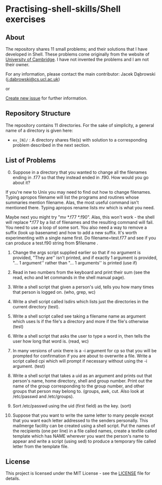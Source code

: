 # Practising-shell-skills/Shell exercises

## About

The repository shares 11 small problems; and their solutions that I have developed in Shell. These problems come originally from the website of [University of Cambridge](hhttp://www-h.eng.cam.ac.uk/help/tpl/unix/scripts/node16.html). I have not invented the problems and I am not their owner.

For any information, please contact the main contributor: Jacek Dąbrowski (j.dabrowski@cs.ucl.ac.uk)

or

[Create new issue](https://github.com/jsdabrowski/practising-shell-skills/issues/new) for further information.

## Repository Structure

The repository contains 11 directories. For the sake of simplicity, a general name of a directory is given here:

- ``` ex_[N]/ ``` : A directory shares file(s) with solution to a corresponding problem described in the next section.

## List of Problems

0. Suppose in a directory that you wanted to change all the filenames ending in .f77 so that they instead ended in .f90. How would you go about it?

  If you're new to Unix you may need to find out how to change filenames. Typing apropos filename will list the programs and routines whose summaries mention filename. Alas, the most useful command isn't mentioned there. Typing apropos rename lists mv which is what you need.

  Maybe next you might try "mv *.f77 *.f90". Alas, this won't work - the shell will replace *.f77 by a list of filenames and the resulting command will fail. You need to use a loop of some sort. You also need a way to remove a suffix (look up basename) and how to add a new suffix. It's worth experimenting with a single name first. Do filename=test.f77 and see if you can produce a test.f90 string from $filename .

1. Change the args script supplied earlier so that if no argument is provided, "They are'' isn't printed, and if exactly 1 argument is provided, "... 1 argument'' rather than "... 1 arguments'' is printed (use if)

2. Read in two numbers from the keyboard and print their sum (see the read, echo and let commands in the shell manual page).

3. Write a shell script that given a person's uid, tells you how many times that person is logged on. (who, grep, wc)

4. Write a shell script called lsdirs which lists just the directories in the current directory (test).

5. Write a shell script called see taking a filename name as argument which uses ls if the file's a directory and more if the file's otherwise (test)

6. Write a shell script that asks the user to type a word in, then tells the user how long that word is. (read, wc)

7. In many versions of unix there is a -i argument for cp so that you will be prompted for confirmation if you are about to overwrite a file. Write a script called cpi which will prompt if necessary without using the -i argument. (test)

8. Write a shell script that takes a uid as an argument and prints out that person's name, home directory, shell and group number. Print out the name of the group corresponding to the group number, and other groups that person may belong to. (groups, awk, cut. Also look at /etc/passwd and /etc/groups).

9. Sort /etc/passwd using the uid (first field) as the key. (sort)

10. Suppose that you want to write the same letter to many people except that you want each letter addressed to the senders personally. This mailmerge facility can be created using a shell script. Put the names of the recipients (one per line) in a file called names, create a texfile called template which has NAME wherever you want the person's name to appear and write a script (using sed) to produce a temporary file called letter from the template file.


## License

This project is licensed under the MIT License - see the [LICENSE](LICENSE.txt) file for details.
